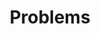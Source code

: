 ---
title: "Problems"
icon: puzzle-piece
description: The progressive movement faces a lot of challenges - reading and thinking about these problems is a first step to solving them!
link: problems
featured: 1
weight: 30
---